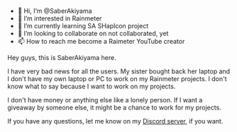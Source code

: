 - 👋 Hi, I’m @SaberAkiyama
- 👀 I’m interested in Rainmeter
- 🌱 I’m currently learning SA SHapIcon project
- 💞️ I’m looking to collaborate on not collaborated, yet
- 📫 How to reach me become a Raimeter YouTube creator

<!---
SaberAkiyama/SaberAkiyama is a ✨ special ✨ repository because its `README.md` (this file) appears on your GitHub profile.
You can click the Preview link to take a look at your changes.
--->

Hey guys, this is SaberAkiyama here.

I have very bad news for all the users. My sister bought back her laptop and I don't have my own laptop or PC to work on my Rainmeter projects. I don't know what to say because I want to work on my projects.

I don't have money or anything else like a lonely person. If I want a giveaway by someone else, it might be a chance to work for my projects.

If you have any questions, let me know on my [Discord server](https://discord.gg/mQ2BTwK9jD), if you want.
